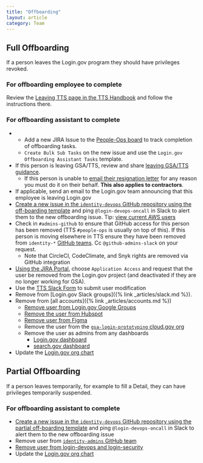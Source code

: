 ```yaml
---
title: "Offboarding"
layout: article
category: Team
---
```


## Full Offboarding

If a person leaves the Login.gov program they should have privileges revoked.

### For offboarding employee to complete

Review the [Leaving TTS page in the TTS Handbook](https://handbook.tts.gsa.gov/leaving-tts/#when-its-time-to-leave-tts) and follow the instructions there.

### For offboarding assistant to complete

- - Add a new JIRA Issue to the [People-Ops board](https://cm-jira.usa.gov/secure/RapidBoard.jspa?projectKey=LPO&rapidView=2861) to track completion of offboarding tasks.
  - `Create Bulk Sub Tasks` on the new issue and use the `Login.gov Offboarding Assistant Tasks` template.
- If this person is leaving GSA/TTS, review and share [leaving GSA/TTS guidance](https://handbook.tts.gsa.gov/leaving-tts/).
  - If this person is unable to [email their resignation letter](https://handbook.tts.gsa.gov/leaving-tts/#1-email-your-resignation-letter) for any reason you must do it on their behalf. **This also applies to contractors**.
- If applicable, send an email to the Login.gov team announcing that this employee is leaving Login.gov
- [Create a new issue in the `identity-devops` GitHub repository using the off-boarding template](https://github.com/18F/identity-devops/issues/new?template=offboard-devops.md) and ping `@login-devops-oncall` in Slack to alert them to the new offboarding issue.  Tip: [view current AWS users](https://github.com/18F/identity-devops/blob/main/terraform/master/global/main.tf#L93)
- Check in `#admins-github` to ensure that GitHub access for this person has been removed (TTS `#people-ops` is usually on top of this). If this person is moving elsewhere in TTS ensure they have been removed from `identity-*` [GitHub teams](https://github.com/orgs/18F/teams/). Cc `@github-admins-slack` on your request.
  - Note that CircleCI, CodeClimate, and Snyk rights are removed via GitHub integration
- [Using the JIRA Portal](https://cm-jira.usa.gov/servicedesk/customer/portal/11), choose `Application Access` and request that the user be removed from the Login.gov project (and deactivated if they are no longer working for GSA).
- Use the [TTS Slack Form](https://goo.gl/forms/mKATdB9QuNo7AXVY2) to submit user modification
- Remove from [Login.gov Slack groups]({% link _articles/slack.md %}).
- Remove from [all accounts]({% link _articles/accounts.md %})
  - [Remove user from Login.gov Google Groups](https://groups.google.com/a/gsa.gov/forum/#!myforums)
  - [Remove the user from Hubspot](https://app.hubspot.com/settings/5531666/users)
  - [Remove user from Figma](https://www.figma.com/files/team/893580939040886405/Login.gov/members)
  - Remove the user from the [`gsa-login-prototyping` cloud.gov org](https://dashboard.fr.cloud.gov/cloud-foundry/2oBn9LBurIXUNpfmtZCQTCHnxUM/organizations/fc240d49-f678-4325-8384-c88d92d60982/users)
  - Remove the user as admins from any dashboards
    - [Login.gov dashboard](https://dashboard.int.identitysandbox.gov)
    - [search.gov dashboard](https://search.gov)
- Update the [Login.gov org chart](https://docs.google.com/spreadsheets/d/1tiTR2ohdl0NIsrF4gJjNipEZ0z0oq1pOFWYjHg8Tbi0/edit#gid=0)

## Partial Offboarding

If a person leaves temporarily, for example to fill a Detail, they can have privileges temporarily suspended.

### For offboarding assistant to complete

- [Create a new issue in the `identity-devops` GitHub repository using the partial off-boarding template](https://github.com/18F/identity-devops/issues/new?template=offboard-devops-partial.md) and ping `@login-devops-oncall` in Slack to alert them to the new offboarding issue
- Remove user from [`identity-admins` GitHub team](https://github.com/orgs/18F/teams/identity-admins/members?query=)
- [Remove user from login-devops and login-security](https://groups.google.com/a/gsa.gov/forum/#!myforums)
- Update the [Login.gov org chart](https://docs.google.com/spreadsheets/d/1tiTR2ohdl0NIsrF4gJjNipEZ0z0oq1pOFWYjHg8Tbi0/edit#gid=0)
